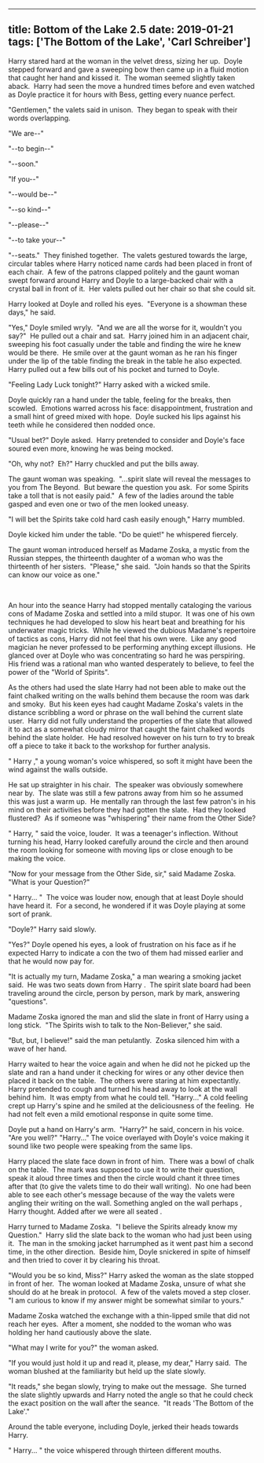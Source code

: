 
---
title: Bottom of the Lake 2.5
date: 2019-01-21
tags: ['The Bottom of the Lake', 'Carl Schreiber']
---

Harry stared hard at the woman in the velvet dress, sizing her up.  Doyle stepped forward and gave a sweeping bow then came up in a fluid motion that caught her hand and kissed it.  The woman seemed slightly taken aback.  Harry had seen the move a hundred times before and even watched as Doyle practice it for hours with Bess, getting every nuance perfect.

"Gentlemen," the valets said in unison.  They began to speak with their words overlapping.

"We are--"

"--to begin--"

"--soon."

"If you--"

"--would be--"

"--so kind--"

"--please--"

"--to take your--"

"--seats."  They finished together.  The valets gestured towards the large, circular tables where Harry noticed name cards had been placed in front of each chair.  A few of the patrons clapped politely and the gaunt woman swept forward around Harry and Doyle to a large-backed chair with a crystal ball in front of it.  Her valets pulled out her chair so that she could sit.

Harry looked at Doyle and rolled his eyes.  "Everyone is a showman these days," he said.

"Yes," Doyle smiled wryly.  "And we are all the worse for it, wouldn't you say?"  He pulled out a chair and sat.  Harry joined him in an adjacent chair, sweeping his foot casually under the table and finding the wire he knew would be there.  He smile over at the gaunt woman as he ran his finger under the lip of the table finding the break in the table he also expected.  Harry pulled out a few bills out of his pocket and turned to Doyle.

"Feeling Lady Luck tonight?" Harry asked with a wicked smile.

Doyle quickly ran a hand under the table, feeling for the breaks, then scowled.  Emotions warred across his face: disappointment, frustration and a small hint of greed mixed with hope.  Doyle sucked his lips against his teeth while he considered then nodded once.

"Usual bet?" Doyle asked.  Harry pretended to consider and Doyle's face soured even more, knowing he was being mocked.

"Oh, why not?  Eh?" Harry chuckled and put the bills away.

The gaunt woman was speaking.  "...spirit slate will reveal the messages to you from The Beyond.  But beware the question you ask.  For some Spirits take a toll that is not easily paid."  A few of the ladies around the table gasped and even one or two of the men looked uneasy.

"I will bet the Spirits take cold hard cash easily enough," Harry mumbled.

Doyle kicked him under the table. "Do be quiet!" he whispered fiercely.

The gaunt woman introduced herself as Madame Zoska, a mystic from the Russian steppes, the thirteenth daughter of a woman who was the thirteenth of her sisters.  "Please," she said.  "Join hands so that the Spirits can know our voice as one."

 

An hour into the seance Harry had stopped mentally cataloging the various cons of Madame Zoska and settled into a mild stupor.  It was one of his own techniques he had developed to slow his heart beat and breathing for his underwater magic tricks.  While he viewed the dubious Madame's repertoire of tactics as cons, Harry did not feel that his own were.  Like any good magician he never professed to be performing anything except illusions.  He glanced over at Doyle who was concentrating so hard he was perspiring.  His friend was a rational man who wanted desperately to believe, to feel the power of the "World of Spirits".

As the others had used the slate Harry had not been able to make out the faint chalked writing on the walls behind them because the room was dark and smoky.  But his keen eyes had caught Madame Zoska's valets in the distance scribbling a word or phrase on the wall behind the current slate user.  Harry did not fully understand the properties of the slate that allowed it to act as a somewhat cloudy mirror that caught the faint chalked words behind the slate holder.  He had resolved however on his turn to try to break off a piece to take it back to the workshop for further analysis.

" Harry ," a young woman's voice whispered, so soft it might have been the wind against the walls outside.

He sat up straighter in his chair.  The speaker was obviously somewhere near by.  The slate was still a few patrons away from him so he assumed this was just a warm up.  He mentally ran through the last few patron's in his mind on their activities before they had gotten the slate.  Had they looked flustered?  As if someone was "whispering" their name from the Other Side?

" Harry, " said the voice, louder.  It was a teenager's inflection. Without turning his head, Harry looked carefully around the circle and then around the room looking for someone with moving lips or close enough to be making the voice.

"Now for your message from the Other Side, sir," said Madame Zoska.  "What is your Question?"

" Harry... "  The voice was louder now, enough that at least Doyle should have heard it.  For a second, he wondered if it was Doyle playing at some sort of prank.

"Doyle?" Harry said slowly.

"Yes?" Doyle opened his eyes, a look of frustration on his face as if he expected Harry to indicate a con the two of them had missed earlier and that he would now pay for.

"It is actually my turn, Madame Zoska," a man wearing a smoking jacket said.  He was two seats down from Harry .  The spirit slate board had been traveling around the circle, person by person, mark by mark, answering "questions".

Madame Zoska ignored the man and slid the slate in front of Harry using a long stick.  "The Spirits wish to talk to the Non-Believer," she said.

"But, but, I believe!" said the man petulantly.  Zoska silenced him with a wave of her hand.

Harry waited to hear the voice again and when he did not he picked up the slate and ran a hand under it checking for wires or any other device then placed it back on the table.  The others were staring at him expectantly.  Harry pretended to cough and turned his head away to look at the wall behind him.  It was empty from what he could tell. "Harry..." A cold feeling crept up Harry's spine and he smiled at the deliciousness of the feeling.  He had not felt even a mild emotional response in quite some time.

Doyle put a hand on Harry's arm.  "Harry?" he said, concern in his voice. "Are you well?" "Harry..." The voice overlayed with Doyle's voice making it sound like two people were speaking from the same lips.

Harry placed the slate face down in front of him.  There was a bowl of chalk on the table.  The mark was supposed to use it to write their question, speak it aloud three times and then the circle would chant it three times after that (to give the valets time to do their wall writing).  No one had been able to see each other's message because of the way the valets were angling their writing on the wall. Something angled on the wall perhaps , Harry thought. Added after we were all seated .

Harry turned to Madame Zoska.  "I believe the Spirits already know my Question."  Harry slid the slate back to the woman who had just been using it.  The man in the smoking jacket harrumphed as it went past him a second time, in the other direction.  Beside him, Doyle snickered in spite of himself and then tried to cover it by clearing his throat.

"Would you be so kind, Miss?" Harry asked the woman as the slate stopped in front of her.  The woman looked at Madame Zoska, unsure of what she should do at he break in protocol.  A few of the valets moved a step closer.  "I am curious to know if my answer might be somewhat similar to yours."

Madame Zoska watched the exchange with a thin-lipped smile that did not reach her eyes.  After a moment, she nodded to the woman who was holding her hand cautiously above the slate.

"What may I write for you?" the woman asked.

"If you would just hold it up and read it, please, my dear," Harry said.  The woman blushed at the familiarity but held up the slate slowly.

"It reads," she began slowly, trying to make out the message.  She turned the slate slightly upwards and Harry noted the angle so that he could check the exact position on the wall after the seance.  "It reads 'The Bottom of the Lake'."

Around the table everyone, including Doyle, jerked their heads towards Harry.

" Harry... " the voice whispered through thirteen different mouths.
